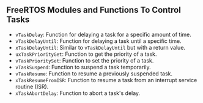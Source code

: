 ## FreeRTOS Modules and Functions To Control Tasks

- `vTaskDelay`: Function for delaying a task for a specific amount of time.
- `vTaskDelayUntil`: Function for delaying a task until a specific time.
- `xTaskDelayUntil`: Similar to `vTaskDelayUntil` but with a return value.
- `uxTaskPriorityGet`: Function to get the priority of a task.
- `vTaskPrioritySet`: Function to set the priority of a task.
- `vTaskSuspend`: Function to suspend a task temporarily.
- `vTaskResume`: Function to resume a previously suspended task.
- `xTaskResumeFromISR`: Function to resume a task from an interrupt service routine (ISR).
- `xTaskAbortDelay`: Function to abort a task's delay.

